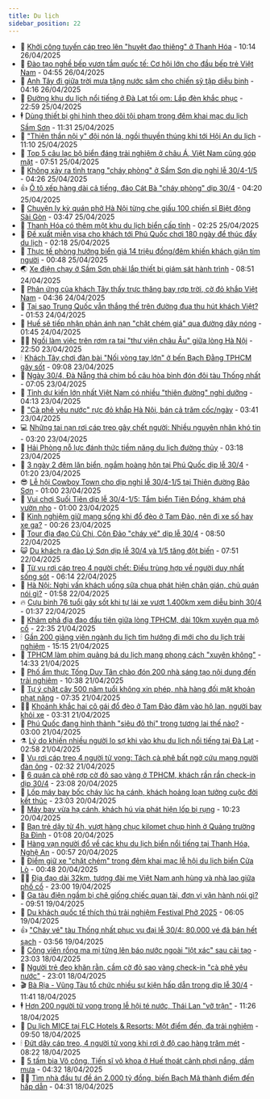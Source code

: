 ```yaml
---
title: Du lịch
sidebar_position: 22
---
```


<!-- dantri-du-lich:START -->
- 🥰 [Khởi công tuyến cáp treo lên &quot;huyệt đạo thiêng&quot; ở Thanh Hóa](https://dantri.com.vn/du-lich/khoi-cong-tuyen-cap-treo-len-huyet-dao-thieng-o-thanh-hoa-20250426164352520.htm) - 10:14 26/04/2025
- 🥰 [Đào tạo nghề bếp vươn tầm quốc tế: Cơ hội lớn cho đầu bếp trẻ Việt Nam](https://dantri.com.vn/du-lich/dao-tao-nghe-bep-vuon-tam-quoc-te-co-hoi-lon-cho-dau-bep-tre-viet-nam-20250425133951088.htm) - 04:55 26/04/2025
- 🐻 [Anh Tây đi giữa trời mưa tặng nước sâm cho chiến sỹ tập diễu binh](https://dantri.com.vn/du-lich/anh-tay-di-giua-troi-mua-tang-nuoc-sam-cho-chien-sy-tap-dieu-binh-20250426105756065.htm) - 04:16 26/04/2025
- 🤩 [Đường khu du lịch nổi tiếng ở Đà Lạt tối om: Lắp đèn khắc phục](https://dantri.com.vn/du-lich/duong-khu-du-lich-noi-tieng-o-da-lat-toi-om-lap-den-khac-phuc-20250425111453463.htm) - 22:59 25/04/2025
- 🕴 [Dùng thiết bị ghi hình theo dõi tội phạm trong đêm khai mạc du lịch Sầm Sơn](https://dantri.com.vn/du-lich/dung-thiet-bi-ghi-hinh-theo-doi-toi-pham-trong-dem-khai-mac-du-lich-sam-son-20250425134510949.htm) - 11:31 25/04/2025
- 🤩 [&quot;Thiên thần nội y&quot; đội nón lá, ngồi thuyền thúng khi tới Hội An du lịch](https://dantri.com.vn/du-lich/thien-than-noi-y-doi-non-la-ngoi-thuyen-thung-khi-toi-hoi-an-du-lich-20250425160843454.htm) - 11:10 25/04/2025
- 🤠 [Top 5 câu lạc bộ biển đáng trải nghiệm ở châu Á, Việt Nam cũng góp mặt](https://dantri.com.vn/du-lich/top-5-cau-lac-bo-bien-dang-trai-nghiem-o-chau-a-viet-nam-cung-gop-mat-20250425144515781.htm) - 07:51 25/04/2025
- 💪 [Không xảy ra tình trạng &quot;cháy phòng&quot; ở Sầm Sơn dịp nghỉ lễ 30/4-1/5](https://dantri.com.vn/du-lich/khong-xay-ra-tinh-trang-chay-phong-o-sam-son-dip-nghi-le-304-15-20250425104516340.htm) - 04:26 25/04/2025
- 👍 [Ô tô xếp hàng dài cả tiếng, đảo Cát Bà &quot;cháy phòng&quot; dịp 30/4](https://dantri.com.vn/du-lich/o-to-xep-hang-dai-ca-tieng-dao-cat-ba-chay-phong-dip-304-20250425105940070.htm) - 04:20 25/04/2025
- 🚦 [Chuyện ly kỳ quán phở Hà Nội từng che giấu 100 chiến sĩ Biệt động Sài Gòn](https://dantri.com.vn/du-lich/chuyen-ly-ky-quan-pho-ha-noi-tung-che-giau-100-chien-si-biet-dong-sai-gon-20250424104647901.htm) - 03:47 25/04/2025
- 💪 [Thanh Hóa có thêm một khu du lịch biển cấp tỉnh](https://dantri.com.vn/du-lich/thanh-hoa-co-them-mot-khu-du-lich-bien-cap-tinh-20250425082034040.htm) - 02:25 25/04/2025
- 💃 [Đề xuất miễn visa cho khách tới Phú Quốc chơi 180 ngày để thúc đẩy du lịch](https://dantri.com.vn/du-lich/de-xuat-mien-visa-cho-khach-toi-phu-quoc-choi-180-ngay-de-thuc-day-du-lich-20250424214659013.htm) - 02:18 25/04/2025
- 👺 [Thực tế phòng hướng biển giá 14 triệu đồng/đêm khiến khách giận tím người](https://dantri.com.vn/du-lich/thuc-te-phong-huong-bien-gia-14-trieu-dongdem-khien-khach-gian-tim-nguoi-20250424215457673.htm) - 00:48 25/04/2025
- 🌏 [Xe điện chạy ở Sầm Sơn phải lắp thiết bị giám sát hành trình](https://dantri.com.vn/du-lich/xe-dien-chay-o-sam-son-phai-lap-thiet-bi-giam-sat-hanh-trinh-20250424145757497.htm) - 08:51 24/04/2025
- 🎡 [Phản ứng của khách Tây thấy trực thăng bay rợp trời, cờ đỏ khắp Việt Nam](https://dantri.com.vn/du-lich/phan-ung-cua-khach-tay-thay-truc-thang-bay-rop-troi-co-do-khap-viet-nam-20250424100931133.htm) - 04:36 24/04/2025
- 🧰 [Tại sao Trung Quốc vẫn thắng thế trên đường đua thu hút khách Việt?](https://dantri.com.vn/du-lich/tai-sao-trung-quoc-van-thang-the-tren-duong-dua-thu-hut-khach-viet-20250423214032590.htm) - 01:53 24/04/2025
- 💂 [Huế sẽ tiếp nhận phản ánh nạn &quot;chặt chém giá&quot; qua đường dây nóng](https://dantri.com.vn/du-lich/hue-se-tiep-nhan-phan-anh-nan-chat-chem-gia-qua-duong-day-nong-20250424083029866.htm) - 01:45 24/04/2025
- 🧑‍🏫 [Ngồi làm việc trên rơm rạ tại &quot;thư viện châu Âu&quot; giữa lòng Hà Nội](https://dantri.com.vn/du-lich/ngoi-lam-viec-tren-rom-ra-tai-thu-vien-chau-au-giua-long-ha-noi-20250403003223410.htm) - 22:50 23/04/2025
- 🕯 [Khách Tây chơi đàn bài &quot;Nối vòng tay lớn&quot; ở bến Bạch Đằng TPHCM gây sốt](https://dantri.com.vn/du-lich/khach-tay-choi-dan-bai-noi-vong-tay-lon-o-ben-bach-dang-tphcm-gay-sot-20250423151245597.htm) - 09:08 23/04/2025
- 👀 [Ngày 30/4, Đà Nẵng thả chim bồ câu hòa bình đón đôi tàu Thống nhất](https://dantri.com.vn/du-lich/ngay-304-da-nang-tha-chim-bo-cau-hoa-binh-don-doi-tau-thong-nhat-20250423135832626.htm) - 07:05 23/04/2025
- 🎉 [Tỉnh dự kiến lớn nhất Việt Nam có nhiều &quot;thiên đường&quot; nghỉ dưỡng](https://dantri.com.vn/du-lich/tinh-du-kien-lon-nhat-viet-nam-co-nhieu-thien-duong-nghi-duong-20250423090648947.htm) - 04:13 23/04/2025
- 🌊 [&quot;Cà phê yêu nước&quot; rực đỏ khắp Hà Nội, bán cả trăm cốc/ngày](https://dantri.com.vn/du-lich/ca-phe-yeu-nuoc-ruc-do-khap-ha-noi-ban-ca-tram-cocngay-20250422164002718.htm) - 03:41 23/04/2025
- 💻 [Những tai nạn rơi cáp treo gây chết người: Nhiều nguyên nhân khó tin](https://dantri.com.vn/du-lich/nhung-tai-nan-roi-cap-treo-gay-chet-nguoi-nhieu-nguyen-nhan-kho-tin-20250423093936651.htm) - 03:20 23/04/2025
- 💪 [Hải Phòng nỗ lực đánh thức tiềm năng du lịch đường thủy](https://dantri.com.vn/du-lich/hai-phong-no-luc-danh-thuc-tiem-nang-du-lich-duong-thuy-20250423042844791.htm) - 03:18 23/04/2025
- 👺 [3 ngày 2 đêm lặn biển, ngắm hoàng hôn tại Phú Quốc dịp lễ 30/4](https://dantri.com.vn/du-lich/3-ngay-2-dem-lan-bien-ngam-hoang-hon-tai-phu-quoc-dip-le-304-20250422171912202.htm) - 01:20 23/04/2025
- 😎 [Lễ hội Cowboy Town cho dịp nghỉ lễ 30/4-1/5 tại Thiên đường Bảo Sơn](https://dantri.com.vn/du-lich/le-hoi-cowboy-town-cho-dip-nghi-le-304-15-tai-thien-duong-bao-son-20250422121035715.htm) - 01:00 23/04/2025
- 🌋 [Vui chơi Suối Tiên dịp lễ 30/4-1/5: Tắm biển Tiên Đồng, khám phá vườn nho](https://dantri.com.vn/du-lich/vui-choi-suoi-tien-dip-le-304-15-tam-bien-tien-dong-kham-pha-vuon-nho-20250422115012536.htm) - 01:00 23/04/2025
- 🌝 [Kinh nghiệm giữ mạng sống khi đổ đèo ở Tam Đảo, nên đi xe số hay xe ga?](https://dantri.com.vn/du-lich/kinh-nghiem-giu-mang-song-khi-do-deo-o-tam-dao-nen-di-xe-so-hay-xe-ga-20250422122958567.htm) - 00:26 23/04/2025
- 🧠 [Tour địa đạo Củ Chi, Côn Đảo &quot;cháy vé&quot; dịp lễ 30/4](https://dantri.com.vn/du-lich/tour-dia-dao-cu-chi-con-dao-chay-ve-dip-le-304-20250422152554300.htm) - 08:50 22/04/2025
- 😺 [Du khách ra đảo Lý Sơn dịp lễ 30/4 và 1/5 tăng đột biến](https://dantri.com.vn/du-lich/du-khach-ra-dao-ly-son-dip-le-304-va-15-tang-dot-bien-20250422082216761.htm) - 07:51 22/04/2025
- 💂 [Từ vụ rơi cáp treo 4 người chết: Điều trùng hợp về người duy nhất sống sót](https://dantri.com.vn/du-lich/tu-vu-roi-cap-treo-4-nguoi-chet-dieu-trung-hop-ve-nguoi-duy-nhat-song-sot-20250421232238776.htm) - 06:14 22/04/2025
- 🌮 [Hà Nội: Nghi vấn khách uống sữa chua phát hiện chân gián, chủ quán nói gì?](https://dantri.com.vn/du-lich/ha-noi-nghi-van-khach-uong-sua-chua-phat-hien-chan-gian-chu-quan-noi-gi-20250421222141269.htm) - 01:58 22/04/2025
- 🔥 [Cựu binh 76 tuổi gây sốt khi tự lái xe vượt 1.400km xem diễu binh 30/4](https://dantri.com.vn/du-lich/cuu-binh-76-tuoi-gay-sot-khi-tu-lai-xe-vuot-1400km-xem-dieu-binh-304-20250421181634722.htm) - 01:37 22/04/2025
- 🦏 [Khám phá địa đạo đầu tiên giữa lòng TPHCM, dài 10km xuyên qua mộ cổ](https://dantri.com.vn/du-lich/kham-pha-dia-dao-dau-tien-giua-long-tphcm-dai-10km-xuyen-qua-mo-co-20250421204330397.htm) - 22:35 21/04/2025
- 🕯 [Gần 200 giảng viên ngành du lịch tìm hướng đi mới cho du lịch trải nghiệm](https://dantri.com.vn/du-lich/gan-200-giang-vien-nganh-du-lich-tim-huong-di-moi-cho-du-lich-trai-nghiem-20250421090452936.htm) - 15:15 21/04/2025
- 🐻 [TPHCM làm phim quảng bá du lịch mang phong cách &quot;xuyên không&quot;](https://dantri.com.vn/du-lich/tphcm-lam-phim-quang-ba-du-lich-mang-phong-cach-xuyen-khong-20250421180229243.htm) - 14:33 21/04/2025
- 🥸 [Phố ẩm thực Tống Duy Tân chào đón 200 nhà sáng tạo nội dung đến trải nghiệm](https://dantri.com.vn/du-lich/pho-am-thuc-tong-duy-tan-chao-don-200-nha-sang-tao-noi-dung-den-trai-nghiem-20250421160822149.htm) - 10:38 21/04/2025
- 💂 [Tự ý chặt cây 500 năm tuổi không xin phép, nhà hàng đối mặt khoản phạt nặng](https://dantri.com.vn/du-lich/tu-y-chat-cay-500-nam-tuoi-khong-xin-phep-nha-hang-doi-mat-khoan-phat-nang-20250420064457019.htm) - 07:35 21/04/2025
- 🧑‍💻 [Khoảnh khắc hai cô gái đổ đèo ở Tam Đảo đâm vào hộ lan, người bay khỏi xe](https://dantri.com.vn/du-lich/khoanh-khac-hai-co-gai-do-deo-o-tam-dao-dam-vao-ho-lan-nguoi-bay-khoi-xe-20250421102253694.htm) - 03:31 21/04/2025
- 💪 [Phú Quốc đang hình thành &quot;siêu đô thị&quot; trong tương lai thế nào?](https://dantri.com.vn/du-lich/phu-quoc-dang-hinh-thanh-sieu-do-thi-trong-tuong-lai-the-nao-20250421093947568.htm) - 03:00 21/04/2025
- ⚗️ [Lý do khiến nhiều người lo sợ khi vào khu du lịch nổi tiếng tại Đà Lạt](https://dantri.com.vn/du-lich/ly-do-khien-nhieu-nguoi-lo-so-khi-vao-khu-du-lich-noi-tieng-tai-da-lat-20250419092749782.htm) - 02:58 21/04/2025
- 🌁 [Vụ rơi cáp treo 4 người tử vong: Tách cà phê bất ngờ cứu mạng người đàn ông](https://dantri.com.vn/du-lich/vu-roi-cap-treo-4-nguoi-tu-vong-tach-ca-phe-bat-ngo-cuu-mang-nguoi-dan-ong-20250420182552968.htm) - 02:32 21/04/2025
- 🧰 [6 quán cà phê rợp cờ đỏ sao vàng ở TPHCM, khách rần rần check-in dịp 30/4](https://dantri.com.vn/du-lich/6-quan-ca-phe-rop-co-do-sao-vang-o-tphcm-khach-ran-ran-check-in-dip-304-20250420011739930.htm) - 23:08 20/04/2025
- 🧰 [Lốp máy bay bốc cháy lúc hạ cánh, khách hoảng loạn tưởng cuộc đời kết thúc](https://dantri.com.vn/du-lich/lop-may-bay-boc-chay-luc-ha-canh-khach-hoang-loan-tuong-cuoc-doi-ket-thuc-20250420142654717.htm) - 23:03 20/04/2025
- 🎉 [Máy bay vừa hạ cánh, khách hú vía phát hiện lốp bị rụng](https://dantri.com.vn/du-lich/may-bay-vua-ha-canh-khach-hu-via-phat-hien-lop-bi-rung-20250420091500575.htm) - 10:23 20/04/2025
- 🤩 [Bạn trẻ dậy từ 4h, vượt hàng chục kilomet chụp hình ở Quảng trường Ba Đình](https://dantri.com.vn/du-lich/ban-tre-day-tu-4h-vuot-hang-chuc-kilomet-chup-hinh-o-quang-truong-ba-dinh-20250419151315716.htm) - 01:08 20/04/2025
- 👺 [Hàng vạn người đổ về các khu du lịch biển nổi tiếng tại Thanh Hóa, Nghệ An](https://dantri.com.vn/du-lich/hang-van-nguoi-do-ve-cac-khu-du-lich-bien-noi-tieng-tai-thanh-hoa-nghe-an-20250419233445268.htm) - 00:57 20/04/2025
- 🧠 [Điểm giữ xe &quot;chặt chém&quot; trong đêm khai mạc lễ hội du lịch biển Cửa Lò](https://dantri.com.vn/du-lich/diem-giu-xe-chat-chem-trong-dem-khai-mac-le-hoi-du-lich-bien-cua-lo-20250419231112881.htm) - 00:48 20/04/2025
- 👨‍🏫 [Địa đạo dài 32km, tượng đài mẹ Việt Nam anh hùng và nhà lao giữa phố cổ](https://dantri.com.vn/du-lich/dia-dao-dai-32km-tuong-dai-me-viet-nam-anh-hung-va-nha-lao-giua-pho-co-20250419111735001.htm) - 23:00 19/04/2025
- 🦅 [Ga tàu điện ngầm bị chê giống chiếc quan tài, đơn vị vận hành nói gì?](https://dantri.com.vn/du-lich/ga-tau-dien-ngam-bi-che-giong-chiec-quan-tai-don-vi-van-hanh-noi-gi-20250419131537732.htm) - 09:51 19/04/2025
- 🌊 [Du khách quốc tế thích thú trải nghiệm Festival Phở 2025](https://dantri.com.vn/du-lich/du-khach-quoc-te-thich-thu-trai-nghiem-festival-pho-2025-20250419083646528.htm) - 06:05 19/04/2025
- 👍 [&quot;Cháy vé&quot; tàu Thống nhất phục vụ đại lễ 30/4: 80.000 vé đã bán hết sạch](https://dantri.com.vn/du-lich/chay-ve-tau-thong-nhat-phuc-vu-dai-le-304-80000-ve-da-ban-het-sach-20250419104812234.htm) - 03:56 19/04/2025
- 🫶 [Công viên rồng ma mị từng lên báo nước ngoài &quot;lột xác&quot; sau cải tạo](https://dantri.com.vn/du-lich/cong-vien-rong-ma-mi-tung-len-bao-nuoc-ngoai-lot-xac-sau-cai-tao-20250416113018592.htm) - 23:03 18/04/2025
- 💯 [Người trẻ đeo khăn rằn, cầm cờ đỏ sao vàng check-in &quot;cà phê yêu nước&quot;](https://dantri.com.vn/du-lich/nguoi-tre-deo-khan-ran-cam-co-do-sao-vang-check-in-ca-phe-yeu-nuoc-20250418083913949.htm) - 23:01 18/04/2025
- 🎬 [Bà Rịa - Vũng Tàu tổ chức nhiều sự kiện hấp dẫn trong dịp lễ 30/4](https://dantri.com.vn/du-lich/ba-ria-vung-tau-to-chuc-nhieu-su-kien-hap-dan-trong-dip-le-304-20250418150049048.htm) - 11:41 18/04/2025
- 🕴 [Hơn 200 người tử vong trong lễ hội té nước, Thái Lan &quot;vỡ trận&quot;](https://dantri.com.vn/du-lich/hon-200-nguoi-tu-vong-trong-le-hoi-te-nuoc-thai-lan-vo-tran-20250418165255305.htm) - 11:26 18/04/2025
- 🦅 [Du lịch MICE tại FLC Hotels &amp; Resorts: Một điểm đến, đa trải nghiệm](https://dantri.com.vn/du-lich/du-lich-mice-tai-flc-hotels-resorts-mot-diem-den-da-trai-nghiem-20250418163409346.htm) - 09:50 18/04/2025
- 🕯 [Đứt dây cáp treo, 4 người tử vong khi rơi ở độ cao hàng trăm mét](https://dantri.com.vn/du-lich/dut-day-cap-treo-4-nguoi-tu-vong-khi-roi-o-do-cao-hang-tram-met-20250417134552680.htm) - 08:22 18/04/2025
- 🥸 [5 tấm bia Võ công, Tiến sĩ võ khoa ở Huế thoát cảnh phơi nắng, dầm mưa](https://dantri.com.vn/du-lich/5-tam-bia-vo-cong-tien-si-vo-khoa-o-hue-thoat-canh-phoi-nang-dam-mua-20250417223216184.htm) - 04:32 18/04/2025
- 👨‍🏫 [Tìm nhà đầu tư đề án 2.000 tỷ đồng, biến Bạch Mã thành điểm đến hấp dẫn](https://dantri.com.vn/du-lich/tim-nha-dau-tu-de-an-2000-ty-dong-bien-bach-ma-thanh-diem-den-hap-dan-20250418102957228.htm) - 04:31 18/04/2025<!-- dantri-du-lich:END -->
